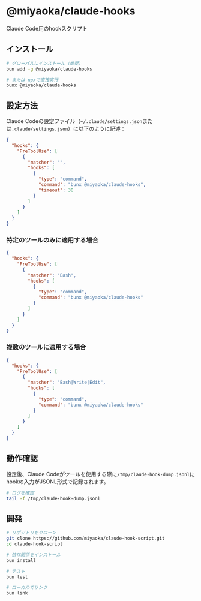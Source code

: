 # @miyaoka/claude-hooks

Claude Code用のhookスクリプト

## インストール

```bash
# グローバルにインストール（推奨）
bun add -g @miyaoka/claude-hooks

# または npxで直接実行
bunx @miyaoka/claude-hooks
```

## 設定方法

Claude Codeの設定ファイル（`~/.claude/settings.json`または`.claude/settings.json`）に以下のように記述：

```json
{
  "hooks": {
    "PreToolUse": [
      {
        "matcher": "",
        "hooks": [
          {
            "type": "command",
            "command": "bunx @miyaoka/claude-hooks",
            "timeout": 30
          }
        ]
      }
    ]
  }
}
```

### 特定のツールのみに適用する場合

```json
{
  "hooks": {
    "PreToolUse": [
      {
        "matcher": "Bash",
        "hooks": [
          {
            "type": "command",
            "command": "bunx @miyaoka/claude-hooks"
          }
        ]
      }
    ]
  }
}
```

### 複数のツールに適用する場合

```json
{
  "hooks": {
    "PreToolUse": [
      {
        "matcher": "Bash|Write|Edit",
        "hooks": [
          {
            "type": "command",
            "command": "bunx @miyaoka/claude-hooks"
          }
        ]
      }
    ]
  }
}
```

## 動作確認

設定後、Claude Codeがツールを使用する際に`/tmp/claude-hook-dump.jsonl`にhookの入力がJSONL形式で記録されます。

```bash
# ログを確認
tail -f /tmp/claude-hook-dump.jsonl
```

## 開発

```bash
# リポジトリをクローン
git clone https://github.com/miyaoka/claude-hook-script.git
cd claude-hook-script

# 依存関係をインストール
bun install

# テスト
bun test

# ローカルでリンク
bun link
```
